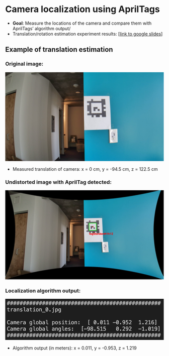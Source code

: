 # Camera localization using AprilTags 

- **Goal**: Measure the locations of the camera and compare them with AprilTags’ algorithm output/
- Translation/rotation estimation experiment results: [[link to google slides](https://docs.google.com/presentation/d/1nB0fvfwQufdiujhKGforBgsoaFsC6xwerG_3aSSScB0/edit#slide=id.gdd6fadd917_0_0)]

## Example of translation estimation

### Original image:
<img src = 'images/translation/translation_0.jpg' width=600>

- Measured translation of camera: x = 0 cm, y = -94.5 cm, z = 122.5 cm

### Undistorted image with AprilTag detected:
<img src = 'images/undistorted_translation/translation_0.jpg' width=600>

### Localization algorithm output:
<img src = 'images/translation_results/0.png' width=600>

- Algorithm output (in meters): x = 0.011, y = -0.953, z = 1.219
